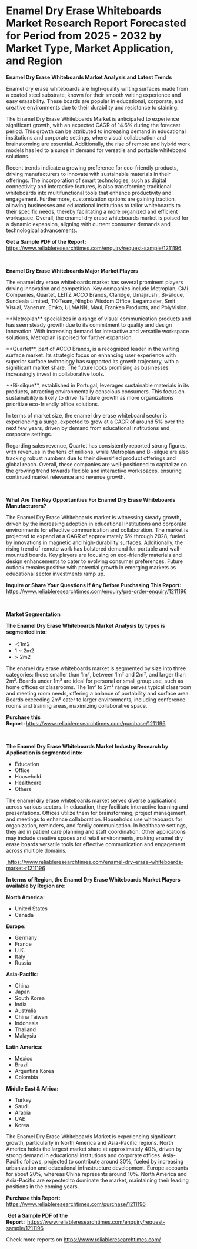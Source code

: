 <p><h1>Enamel Dry Erase Whiteboards Market Research Report Forecasted for Period from 2025 -  2032 by Market Type, Market Application, and Region</h1></p><p><strong>Enamel Dry Erase Whiteboards Market Analysis and Latest Trends</strong></p>
<p><p>Enamel dry erase whiteboards are high-quality writing surfaces made from a coated steel substrate, known for their smooth writing experience and easy erasability. These boards are popular in educational, corporate, and creative environments due to their durability and resistance to staining. </p><p>The Enamel Dry Erase Whiteboards Market is anticipated to experience significant growth, with an expected CAGR of 14.6% during the forecast period. This growth can be attributed to increasing demand in educational institutions and corporate settings, where visual collaboration and brainstorming are essential. Additionally, the rise of remote and hybrid work models has led to a surge in demand for versatile and portable whiteboard solutions.</p><p>Recent trends indicate a growing preference for eco-friendly products, driving manufacturers to innovate with sustainable materials in their offerings. The incorporation of smart technologies, such as digital connectivity and interactive features, is also transforming traditional whiteboards into multifunctional tools that enhance productivity and engagement. Furthermore, customization options are gaining traction, allowing businesses and educational institutions to tailor whiteboards to their specific needs, thereby facilitating a more organized and efficient workspace. Overall, the enamel dry erase whiteboards market is poised for a dynamic expansion, aligning with current consumer demands and technological advancements.</p></p>
<p><strong>Get a Sample PDF of the Report:&nbsp;</strong> <a href="https://www.reliableresearchtimes.com/enquiry/request-sample/1211196?utm_campaign=2593&utm_medium=2&utm_source=Github&utm_content=ia&utm_term=24032025&utm_id=enamel-dry-erase-whiteboards">https://www.reliableresearchtimes.com/enquiry/request-sample/1211196</a></p>
<p>&nbsp;</p>
<p><strong>Enamel Dry Erase Whiteboards Major Market Players</strong></p>
<p><p>The enamel dry erase whiteboards market has several prominent players driving innovation and competition. Key companies include Metroplan, GMi Companies, Quartet, LEITZ ACCO Brands, Claridge, Umajirushi, Bi-silque, Sundeala Limited, TK-Team, Ningbo Wisdom Office, Legamaster, Smit Visual, Vanerum, Emko, ULMANN, Maul, Franken Products, and PolyVision. </p><p>**Metroplan** specializes in a range of visual communication products and has seen steady growth due to its commitment to quality and design innovation. With increasing demand for interactive and versatile workspace solutions, Metroplan is poised for further expansion. </p><p>**Quartet**, part of ACCO Brands, is a recognized leader in the writing surface market. Its strategic focus on enhancing user experience with superior surface technology has supported its growth trajectory, with a significant market share. The future looks promising as businesses increasingly invest in collaborative tools.</p><p>**Bi-silque**, established in Portugal, leverages sustainable materials in its products, attracting environmentally conscious consumers. This focus on sustainability is likely to drive its future growth as more organizations prioritize eco-friendly office solutions. </p><p>In terms of market size, the enamel dry erase whiteboard sector is experiencing a surge, expected to grow at a CAGR of around 5% over the next few years, driven by demand from educational institutions and corporate settings. </p><p>Regarding sales revenue, Quartet has consistently reported strong figures, with revenues in the tens of millions, while Metroplan and Bi-silque are also tracking robust numbers due to their diversified product offerings and global reach. Overall, these companies are well-positioned to capitalize on the growing trend towards flexible and interactive workspaces, ensuring continued market relevance and revenue growth.</p></p>
<p>&nbsp;</p>
<p><strong>What Are The Key Opportunities For Enamel Dry Erase Whiteboards Manufacturers?</strong></p>
<p><p>The Enamel Dry Erase Whiteboards market is witnessing steady growth, driven by the increasing adoption in educational institutions and corporate environments for effective communication and collaboration. The market is projected to expand at a CAGR of approximately 6% through 2028, fueled by innovations in magnetic and high-durability surfaces. Additionally, the rising trend of remote work has bolstered demand for portable and wall-mounted boards. Key players are focusing on eco-friendly materials and design enhancements to cater to evolving consumer preferences. Future outlook remains positive with potential growth in emerging markets as educational sector investments ramp up.</p></p>
<p><strong>Inquire or Share Your Questions If Any Before Purchasing This Report:</strong> <a href="https://www.reliableresearchtimes.com/enquiry/pre-order-enquiry/1211196?utm_campaign=2593&utm_medium=2&utm_source=Github&utm_content=ia&utm_term=24032025&utm_id=enamel-dry-erase-whiteboards">https://www.reliableresearchtimes.com/enquiry/pre-order-enquiry/1211196</a></p>
<p>&nbsp;</p>
<p><strong>Market Segmentation</strong></p>
<p><strong>The Enamel Dry Erase Whiteboards Market Analysis by types is segmented into:</strong></p>
<p><ul><li>＜1m2</li><li>1 ~ 2m2</li><li>> 2m2</li></ul></p>
<p><p>The enamel dry erase whiteboards market is segmented by size into three categories: those smaller than 1m², between 1m² and 2m², and larger than 2m². Boards under 1m² are ideal for personal or small group use, such as home offices or classrooms. The 1m² to 2m² range serves typical classroom and meeting room needs, offering a balance of portability and surface area. Boards exceeding 2m² cater to larger environments, including conference rooms and training areas, maximizing collaborative space.</p></p>
<p><strong>Purchase this Report:&nbsp;</strong><a href="https://www.reliableresearchtimes.com/purchase/1211196?utm_campaign=2593&utm_medium=2&utm_source=Github&utm_content=ia&utm_term=24032025&utm_id=enamel-dry-erase-whiteboards">https://www.reliableresearchtimes.com/purchase/1211196</a></p>
<p>&nbsp;</p>
<p><strong>The Enamel Dry Erase Whiteboards Market Industry Research by Application is segmented into:</strong></p>
<p><ul><li>Education</li><li>Office</li><li>Household</li><li>Healthcare</li><li>Others</li></ul></p>
<p><p>The enamel dry erase whiteboards market serves diverse applications across various sectors. In education, they facilitate interactive learning and presentations. Offices utilize them for brainstorming, project management, and meetings to enhance collaboration. Households use whiteboards for organization, reminders, and family communication. In healthcare settings, they aid in patient care planning and staff coordination. Other applications may include creative spaces and retail environments, making enamel dry erase boards versatile tools for effective communication and engagement across multiple domains.</p></p>
<p><a href="https://www.reliableresearchtimes.com/enamel-dry-erase-whiteboards-market-r1211196?utm_campaign=2593&utm_medium=2&utm_source=Github&utm_content=ia&utm_term=24032025&utm_id=enamel-dry-erase-whiteboards">&nbsp;https://www.reliableresearchtimes.com/enamel-dry-erase-whiteboards-market-r1211196</a></p>
<p><strong>In terms of Region, the Enamel Dry Erase Whiteboards Market Players available by Region are:</strong></p>
<p>
    <p> <strong> North America: </strong>
        <ul>
            <li>United States</li>
            <li>Canada</li>
        </ul>
        </p> 
    <p> <strong> Europe: </strong>
        <ul>
            <li>Germany</li>
            <li>France</li>
            <li>U.K.</li>
            <li>Italy</li>
            <li>Russia</li>
        </ul>
        </p> 
    <p> <strong> Asia-Pacific: </strong>
        <ul>
            <li>China</li>
            <li>Japan</li>
            <li>South Korea</li>
            <li>India</li>
            <li>Australia</li>
            <li>China Taiwan</li>
            <li>Indonesia</li>
            <li>Thailand</li>
            <li>Malaysia</li>
        </ul>
        </p> 
    <p> <strong> Latin America: </strong>
        <ul>
            <li>Mexico</li>
            <li>Brazil</li>
            <li>Argentina Korea</li>
            <li>Colombia</li>
        </ul>
        </p> 
    <p> <strong> Middle East & Africa: </strong>
        <ul>
            <li>Turkey</li>
            <li>Saudi</li>
            <li>Arabia</li>
            <li>UAE</li>
            <li>Korea</li>
        </ul>
    </p>
    </p>
<p><p>The Enamel Dry Erase Whiteboards Market is experiencing significant growth, particularly in North America and Asia-Pacific regions. North America holds the largest market share at approximately 40%, driven by strong demand in educational institutions and corporate offices. Asia-Pacific follows, projected to contribute around 30%, fueled by increasing urbanization and educational infrastructure development. Europe accounts for about 20%, whereas China represents around 10%. North America and Asia-Pacific are expected to dominate the market, maintaining their leading positions in the coming years.</p></p>
<p><strong>Purchase this Report: </strong><a href="https://www.reliableresearchtimes.com/purchase/1211196?utm_campaign=2593&utm_medium=2&utm_source=Github&utm_content=ia&utm_term=24032025&utm_id=enamel-dry-erase-whiteboards">https://www.reliableresearchtimes.com/purchase/1211196</a></p>
<p>&nbsp;<strong>Get a Sample PDF of the Report:&nbsp;&nbsp;</strong><a href="https://www.reliableresearchtimes.com/enquiry/request-sample/1211196?utm_campaign=2593&utm_medium=2&utm_source=Github&utm_content=ia&utm_term=24032025&utm_id=enamel-dry-erase-whiteboards">https://www.reliableresearchtimes.com/enquiry/request-sample/1211196</a></p>
<p><strong></strong></p>
<p>Check more reports on <a href="https://www.reliableresearchtimes.com/?utm_campaign=2593&utm_medium=2&utm_source=Github&utm_content=ia&utm_term=24032025&utm_id=enamel-dry-erase-whiteboards">https://www.reliableresearchtimes.com/</a></p>